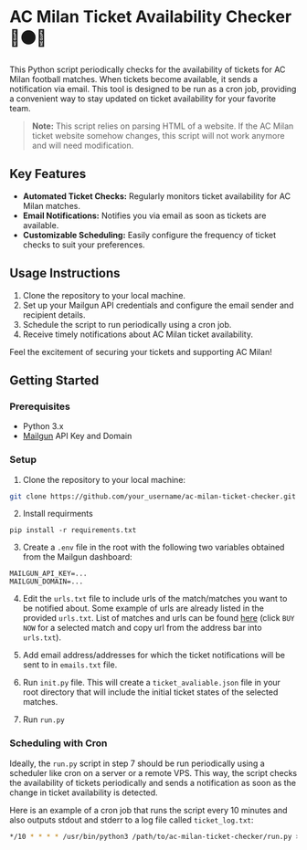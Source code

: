 # AC Milan Ticket Availability Checker 🔴⚫🎫

This Python script periodically checks for the availability of tickets for AC Milan football matches. When tickets become available, it sends a notification via email. This tool is designed to be run as a cron job, providing a convenient way to stay updated on ticket availability for your favorite team.

> **Note:** This script relies on parsing HTML of a website. If the AC Milan ticket website somehow changes, this script will not work anymore and will need modification.

## Key Features

-   **Automated Ticket Checks:** Regularly monitors ticket availability for AC Milan matches.
-   **Email Notifications:** Notifies you via email as soon as tickets are available.
-   **Customizable Scheduling:** Easily configure the frequency of ticket checks to suit your preferences.

## Usage Instructions

1. Clone the repository to your local machine.
2. Set up your Mailgun API credentials and configure the email sender and recipient details.
3. Schedule the script to run periodically using a cron job.
4. Receive timely notifications about AC Milan ticket availability.

Feel the excitement of securing your tickets and supporting AC Milan!

## Getting Started

### Prerequisites

-   Python 3.x
-   [Mailgun](https://www.mailgun.com/) API Key and Domain

### Setup

1. Clone the repository to your local machine:

```bash
git clone https://github.com/your_username/ac-milan-ticket-checker.git
```

2. Install requirments

```
pip install -r requirements.txt
```

3. Create a `.env` file in the root with the following two variables obtained from the Mailgun dashboard:

```
MAILGUN_API_KEY=...
MAILGUN_DOMAIN=...
```

4. Edit the `urls.txt` file to include urls of the match/matches you want to be notified about. Some example of urls are already listed in the provided `urls.txt`. List of matches and urls can be found [here](https://singletickets.acmilan.com/en/) (click `BUY NOW` for a selected match and copy url from the address bar into `urls.txt`).

5. Add email address/addresses for which the ticket notifications will be sent to in `emails.txt` file.

6. Run `init.py` file. This will create a `ticket_avaliable.json` file in your root directory that will include the initial ticket states of the selected matches.

7. Run `run.py`

### Scheduling with Cron

Ideally, the `run.py` script in step 7 should be run periodically using a scheduler like cron on a server or a remote VPS. This way, the script checks the availability of tickets periodically and sends a notification as soon as the change in ticket availability is detected.

Here is an example of a cron job that runs the script every 10 minutes and also outputs stdout and stderr to a log file called `ticket_log.txt`:

```bash
*/10 * * * * /usr/bin/python3 /path/to/ac-milan-ticket-checker/run.py >> /path/to/ac-milan-ticket-checker/ticket_log.txt 2>&1
```
